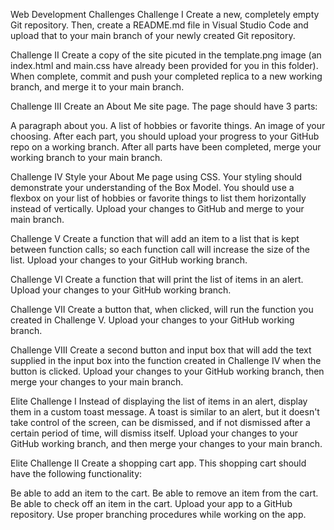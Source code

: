 Web Development Challenges
Challenge I
Create a new, completely empty Git repository. Then, create a README.md file in Visual Studio Code and upload that to your main branch of your newly created Git repository.

Challenge II
Create a copy of the site picuted in the template.png image (an index.html and main.css have already been provided for you in this folder). When complete, commit and push your completed replica to a new working branch, and merge it to your main branch.

Challenge III
Create an About Me site page. The page should have 3 parts:

A paragraph about you.
A list of hobbies or favorite things.
An image of your choosing.
After each part, you should upload your progress to your GitHub repo on a working branch. After all parts have been completed, merge your working branch to your main branch.

Challenge IV
Style your About Me page using CSS. Your styling should demonstrate your understanding of the Box Model. You should use a flexbox on your list of hobbies or favorite things to list them horizontally instead of vertically. Upload your changes to GitHub and merge to your main branch.

Challenge V
Create a function that will add an item to a list that is kept between function calls; so each function call will increase the size of the list. Upload your changes to your GitHub working branch.

Challenge VI
Create a function that will print the list of items in an alert. Upload your changes to your GitHub working branch.

Challenge VII
Create a button that, when clicked, will run the function you created in Challenge V. Upload your changes to your GitHub working branch.

Challenge VIII
Create a second button and input box that will add the text supplied in the input box into the function created in Challenge IV when the button is clicked. Upload your changes to your GitHub working branch, then merge your changes to your main branch.

Elite Challenge I
Instead of displaying the list of items in an alert, display them in a custom toast message. A toast is similar to an alert, but it doesn't take control of the screen, can be dismissed, and if not dismissed after a certain period of time, will dismiss itself. Upload your changes to your GitHub working branch, and then merge your changes to your main branch.

Elite Challenge II
Create a shopping cart app. This shopping cart should have the following functionality:

Be able to add an item to the cart.
Be able to remove an item from the cart.
Be able to check off an item in the cart.
Upload your app to a GitHub repository. Use proper branching procedures while working on the app.
